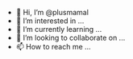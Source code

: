 - 👋 Hi, I’m @plusmamal
- 👀 I’m interested in ...
- 🌱 I’m currently learning ...
- 💞️ I’m looking to collaborate on ...
- 📫 How to reach me ...

<!---
plusmamal/plusmamal is a ✨ special ✨ repository because its `README.md` (this file) appears on your GitHub profile.
You can click the Preview link to take a look at your changes.
--->
